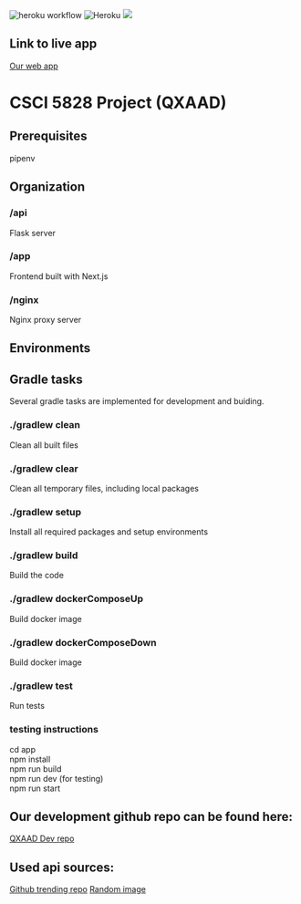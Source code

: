 ![heroku workflow](https://github.com/kevgao/csci5828/actions/workflows/deploy-to-heroku.yaml/badge.svg)
![Heroku](https://pyheroku-badge.herokuapp.com/?app=csci5828dev)
[![](https://img.shields.io/website-up-down-green-red/http/monip.org.svg)](https://csci5828dev.herokuapp.com)



## Link to live app
[Our web app](https://csci5828app.herokuapp.com/)

# CSCI 5828 Project (QXAAD)


## Prerequisites

pipenv

## Organization
### /api
Flask server

### /app
Frontend built with Next.js

### /nginx
Nginx proxy server  

## Environments

## Gradle tasks
Several gradle tasks are implemented for development and buiding. 
### ./gradlew clean
Clean all built files
### ./gradlew clear
Clean all temporary files, including local packages
### ./gradlew setup
Install all required packages and setup environments
### ./gradlew build
Build the code
### ./gradlew dockerComposeUp
Build docker image

### ./gradlew dockerComposeDown
Build docker image
### ./gradlew test
Run tests

### testing instructions
cd app\
npm install\
npm run build\
npm run dev  (for testing)\
npm run start  


## Our development github repo can be found here:
[QXAAD Dev repo](https://github.com/kevgao/csci5828/tree/dev)

## Used api sources:
[Github trending repo](https://www.npmjs.com/package/trending-github)
[Random image](https://source.unsplash.com/)

